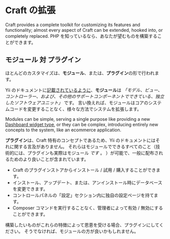 # Craft の拡張

Craft provides a complete toolkit for customizing its features and functionality; almost every aspect of Craft can be extended, hooked into, or completely replaced. PHP を知っているなら、あなたが望むものを構築することができます。

## モジュール 対 プラグイン

ほとんどのカスタマイズは、**モジュール**、または、**プラグイン**の形で行われます。

Yii のドキュメントに[記載されているように](https://www.yiiframework.com/doc/guide/2.0/en/structure-modules)、**モジュール**は _「モデル、ビュー、コントローラー、および、その他のサポートコンポーネントでできている、独立したソフトウェアユニット」_ です。 言い換えれば、モジュールはコアのシステムコードを変更することなく、様々な方法でシステムを拡張します。

Modules can be simple, serving a single purpose like providing a new [Dashboard widget type](widget-types.md), or they can be complex, introducing entirely new concepts to the system, like an ecommerce application.

**プラグイン**は、Craft 特有のコンセプトであるため、Yii のドキュメントにはそれに関する言及がありません。 それらはモジュールでできるすべてのこと（技術的には、プラグインも実際はモジュール _です_ 。 ）が可能で、一般に配布されるためのより良いことが含まれています。

- Craft のプラグインストアからインストール / 試用 / 購入することができます。
- インストール、アップデート、または、アンインストール時にデータベースを変更できます。
- コントロールパネルの「設定」セクション内に独自の設定ページを持てます。
- Composer コマンドを実行することなく、管理者によって有効 / 無効にすることができます。

構築したいものがこれらの特徴によって恩恵を受ける場合、プラグインにしてください。 そうでなければ、モジュールの方が良いかもしれません。
